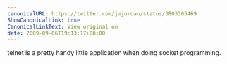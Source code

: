 ```yaml
---
canonicalURL: https://twitter.com/jmjordan/status/3803305469
ShowCanonicalLink: true
CanonicalLinkText: View original on
date: 2009-09-06T19:13:17+00:00
---
```

telnet is a pretty handy little application when doing socket programming.